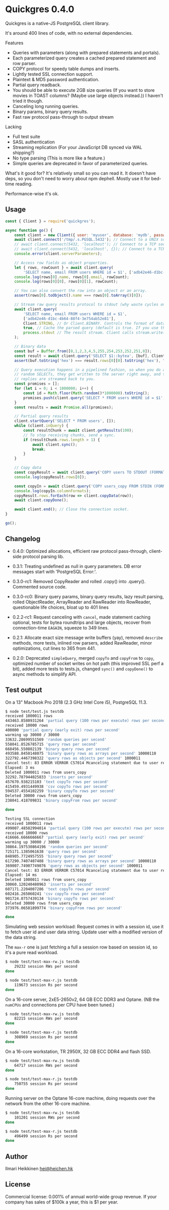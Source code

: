 # Quickgres 0.4.0

Quickgres is a native-JS PostgreSQL client library.

It's around 400 lines of code, with no external dependencies.

Features
 * Queries with parameters (along with prepared statements and portals).
 * Each parameterized query creates a cached prepared statement and row parser.
 * COPY protocol for speedy table dumps and inserts.
 * Lightly tested SSL connection support.
 * Plaintext & MD5 password authentication.
 * Partial query readback.
 * You should be able to execute 2GB size queries (If you want to store movies in TOAST columns? (Maybe use large objects instead.)) I haven't tried it though.
 * Canceling long running queries.
 * Binary params, binary query results.
 * Fast raw protocol pass-through to output stream

Lacking
 * Full test suite
 * SASL authentication
 * Streaming replication (For your JavaScript DB synced via WAL shipping?)
 * No type parsing (This is more like a feature.)
 * Simple queries are deprecated in favor of parameterized queries.

What's it good for? It's relatively small so you can read it. It doesn't have deps, so you don't need to worry about npm dephell. Mostly use it for bed-time reading.

Performance-wise it's ok.


## Usage 

```javascript
const { Client } = require('quickgres'); 

async function go() {
    const client = new Client({ user: 'myuser', database: 'mydb', password: 'mypass' });
    await client.connect('/tmp/.s.PGSQL.5432'); // Connect to a UNIX socket.
    // await client.connect(5432, 'localhost'); // Connect to a TCP socket.
    // await client.connect(5432, 'localhost', {}); // Connect to a TCP socket with SSL config (see tls.connect).
    console.error(client.serverParameters);

    // Access row fields as object properties.
    let { rows, rowCount } = await client.query(
        'SELECT name, email FROM users WHERE id = $1', ['adb42e46-d1bc-4b64-88f4-3e754ab52e81']);
    console.log(rows[0].name, rows[0].email, rowCount);
    console.log(rows[0][0], rows[0][1], rowCount);

    // You can also convert the row into an object or an array.
    assert(rows[0].toObject().name === rows[0].toArray()[0]);

    // Stream raw query results protocol to stdout (why waste cycles on parsing data...)
    await client.query(
        'SELECT name, email FROM users WHERE id = $1', 
        ['adb42e46-d1bc-4b64-88f4-3e754ab52e81'], 
        Client.STRING, // Or Client.BINARY. Controls the format of data that PostgreSQL sends you.
        true, // Cache the parsed query (default is true. If you use the query text only once, set this to false.)
        process.stdout // The result stream. Client calls stream.write(buffer) on this. See ObjectReader for details.
    );

    // Binary data
    const buf = Buffer.from([0,1,2,3,4,5,255,254,253,252,251,0]);
    const result = await client.query('SELECT $1::bytea', [buf], Client.BINARY, false);
    assert(buf.toString('hex') === result.rows[0][0].toString('hex'), "bytea roundtrip failed");

    // Query execution happens in a pipelined fashion, so when you do a million 
    // random SELECTs, they get written to the server right away, and the server
    // replies are streamed back to you.
    const promises = [];
    for (let i = 0; i < 1000000; i++) {
        const id = Math.floor(Math.random()*1000000).toString();
        promises.push(client.query('SELECT * FROM users WHERE id = $1', [id]));
    }
    const results = await Promise.all(promises);

    // Partial query results
    client.startQuery('SELECT * FROM users', []);
    while (client.inQuery) {
        const resultChunk = await client.getResults(100);
        // To stop receiving chunks, send a sync.
        if (resultChunk.rows.length > 1) {
            await client.sync();
            break;
        }
    }

    // Copy data
    const copyResult = await client.query('COPY users TO STDOUT (FORMAT binary)');
    console.log(copyResult.rows[0]);

    const copyIn = await client.query('COPY users_copy FROM STDIN (FORMAT binary)');
    console.log(copyIn.columnFormats);
    copyResult.rows.forEach(row => client.copyData(row));
    await client.copyDone();

    await client.end(); // Close the connection socket.
}

go();
```

## Changelog

 * 0.4.0: Optimized allocations, efficient raw protocol pass-through, client-side protocol parsing lib.

 * 0.3.1: Treating undefined as null in query parameters. DB error messages start with 'PostgreSQL Error:'.

 * 0.3.0-rc1: Removed CopyReader and rolled .copy() into .query(). Commented source code.

 * 0.3.0-rc0: Binary query params, binary query results, lazy result parsing, rolled ObjectReader, ArrayReader and RawReader into RowReader, questionable life choices, bloat up to 401 lines 

 * 0.2.2-rc1: Request canceling with `cancel`, made statement caching optional, tests for bytea roundtrips and large objects, recover from connection-time `EAGAIN`, squeeze to 349 lines.

 * 0.2.1: Allocate exact size message write buffers (yay), removed `describe` methods, more tests, inlined row parsers, added RawReader, minor optimizations, cut lines to 365 from 441.

 * 0.2.0: Deprecated `simpleQuery`, merged `copyTo` and `copyFrom` to `copy`, optimized number of socket writes on hot path (this improved SSL perf a bit), added more tests to tests.js, changed `sync()` and `copyDone()` to async methods to simplify API.

## Test output

On a 13" Macbook Pro 2018 (2.3 GHz Intel Core i5), PostgreSQL 11.3.

```bash
$ node test/test.js testdb
received 1000011 rows
443463.8580931264 'partial query (100 rows per execute) rows per second'
received 10000 rows
400000 'partial query (early exit) rows per second'
warming up 30000 / 30000     
33632.28699551569 'random queries per second'
558041.8526785715 'query rows per second'
668456.550802139 'binary query rows per second'
493588.8450148075 'binary query rows as arrays per second' 10000110
322792.4467398322 'query rows as objects per second' 1000011
Cancel test: 83 ERROR VERROR C57014 Mcanceling statement due to user request Fpostgres.c L3070 RProcessInterrupts  
Elapsed: 3 ms
Deleted 1000011 rows from users_copy
32292.787944025833 'inserts per second'
457670.938215103 'text copyTo rows per second'
415459.4931449938 'csv copyTo rows per second'
594537.4554102259 'binary copyTo rows per second'
Deleted 30000 rows from users_copy
238041.418709831 'binary copyFrom rows per second'

done

Testing SSL connection
received 1000011 rows
499007.48502994014 'partial query (100 rows per execute) rows per second'
received 10000 rows
416666.6666666667 'partial query (early exit) rows per second'
warming up 30000 / 30000     
30864.197530864196 'random queries per second'
725171.1385061638 'query rows per second'
848905.7724957555 'binary query rows per second'
617290.7407407408 'binary query rows as arrays per second' 10000110
369007.74907749076 'query rows as objects per second' 1000011
Cancel test: 83 ERROR VERROR C57014 Mcanceling statement due to user request Fpostgres.c L3070 RProcessInterrupts  
Elapsed: 14 ms
Deleted 1000011 rows from users_copy
30060.120240480963 'inserts per second'
607171.2204007286 'text copyTo rows per second'
602416.265060241 'csv copyTo rows per second'
901724.0757439134 'binary copyTo rows per second'
Deleted 30000 rows from users_copy
373976.06581899774 'binary copyFrom rows per second'

done

```

Simulating web session workload: Request comes in with a session id, use it to fetch user id and user data string. Update user with a modified version of the data string.

The `max-r` one is just fetching a full a session row based on session id, so it's a pure read workload.

```bash
$ node test/test-max-rw.js testdb
    29232 session RWs per second              
done

$ node test/test-max-r.js testdb
    119673 session Rs per second              
done
```

On a 16-core server, 2xE5-2650v2, 64 GB ECC DDR3 and Optane. (NB the `numCPUs` and connections per CPU have been tuned.)

```bash
$ node test/test-max-rw.js testdb
    82215 session RWs per second              
done

$ node test/test-max-r.js testdb
    308969 session Rs per second              
done
```

On a 16-core workstation, TR 2950X, 32 GB ECC DDR4 and flash SSD.

```bash
$ node test/test-max-rw.js testdb
    64717 session RWs per second              
done

$ node test/test-max-r.js testdb
    750755 session Rs per second              
done
```

Running server on the Optane 16-core machine, doing requests over the network from the other 16-core machine.

```bash
$ node test/test-max-rw.js testdb
    101201 session RWs per second              
done

$ node test/test-max-r.js testdb
    496499 session Rs per second               
done

```

## Author
Ilmari Heikkinen <hei@heichen.hk>

## License

Commercial license: 0.001% of annual world-wide group revenue. If your company has sales of $100k a year, this is $1 per year.
